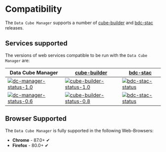 # Compatibility

The `Data Cube Manager` supports a number of [cube-builder] and [bdc-stac] releases.

## Services supported

The versions of web services compatible to be run with the `Data Cube Manager` are:


| Data Cube Manager          | [cube-builder]               | [bdc-stac]           |
|----------------------------|------------------------------|----------------------|
| [![dc-manager-status-1.0]][data-cube-manager] | [![cube-builder-status-1.0]][cube-builder] | [![bdc-stac-status]][bdc-stac] |
| [![dc-manager-status-0.6]][data-cube-manager] | [![cube-builder-status-0.8]][cube-builder] | [![bdc-stac-status]][bdc-stac] |

<!-- Mapping the application to the project table -->
<!-- Project Names -->
[cube-builder]: https://github.com/brazil-data-cube/cube-builder
[bdc-stac]: https://github.com/brazil-data-cube/bdc-stac
[data-cube-manager]: https://github.com/brazil-data-cube/dc-manager
<!-- Status Badge -->
[cube-builder-status-1.0]: https://img.shields.io/badge/tag-1.0.0+-brightgreen
[cube-builder-status-0.8]: https://img.shields.io/badge/tag-0.8.x-brightgreen
[dc-manager-status-1.0]: https://img.shields.io/badge/tag-1.0.0+-brightgreen
[dc-manager-status-0.6]: https://img.shields.io/badge/tag-0.6.x-brightgreen
[bdc-stac-status]: https://img.shields.io/badge/tag-0.9.x,<=1.0-brightgreen


## Browser Supported

The `Data Cube Manager` is fully supported in the following Web-Browsers:

- **Chrome** - 87.0+ ✔
- **Firefox** - 80.0+ ✔
